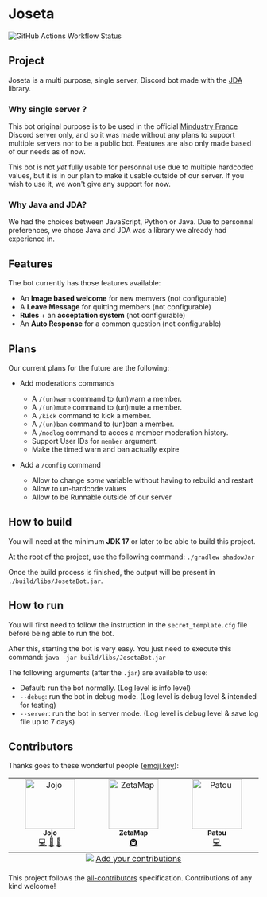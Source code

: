 # Joseta

![GitHub Actions Workflow Status](https://img.shields.io/github/actions/workflow/status/JojoFR1/Joseta/build.yml?logo=githubactions&style=for-the-badge)

## Project

Joseta is a multi purpose, single server, Discord bot made with the [JDA](https://github.com/discord-jda/JDA) library.

### Why single server ?

This bot original purpose is to be used in the official [Mindustry France](https://discord.com/invite/hzGPWhZSGV) Discord server only, and so it was made without any plans to support multiple servers nor to be a public bot. Features are also only made based of our needs as of now.

This bot is not *yet* fully usable for personnal use due to multiple hardcoded values, but it is in our plan to make it usable outside of our server. If you wish to use it, we won't give any support for now.

### Why Java and JDA?

We had the choices between JavaScript, Python or Java. Due to personnal preferences, we chose Java and JDA was a library we already had experience in.

## Features

The bot currently has those features available:

- An **Image based welcome** for new memvers (not configurable)
- A **Leave Message** for quitting members (not configurable)
- **Rules** + an **acceptation system** (not configurable)
- An **Auto Response** for a common question (not configurable)

## Plans

Our current plans for the future are the following:

- Add moderations commands
  - A `/(un)warn` command to (un)warn a member.
  - A `/(un)mute` command to (un)mute a member.
  - A `/kick` command to kick a member.
  - A `/(un)ban` command to (un)ban a member.
  - A `/modlog` command to acces a member moderation history.
  - Support User IDs for `member` argument.
  - Make the timed warn and ban actually expire

- Add a `/config` command
  - Allow to change *some* variable without having to rebuild and restart
  - Allow to un-hardcode values
  - Allow to be Runnable outside of our server

## How to build

You will need at the minimum **JDK 17** or later to be able to build this project.

At the root of the project, use the following command:
`./gradlew shadowJar`

Once the build process is finished, the output will be present in `./build/libs/JosetaBot.jar`.

## How to run

You will first need to follow the instruction in the `secret_template.cfg` file before being able to run the bot.

After this, starting the bot is very easy. You just need to execute this command: `java -jar build/libs/JosetaBot.jar`

The following arguments (after the `.jar`)  are available to use:

- Default: run the bot normally. (Log level is info level)
- `--debug`: run the bot in debug mode. (Log level is debug level & intended for testing)
- `--server`: run the bot in server mode. (Log level is debug level & save log file up to 7 days)

## Contributors

Thanks goes to these wonderful people ([emoji key](https://allcontributors.org/docs/en/emoji-key)):

<!-- ALL-CONTRIBUTORS-LIST:START - Do not remove or modify this section -->
<!-- prettier-ignore-start -->
<!-- markdownlint-disable -->
<table>
  <tbody>
    <tr>
      <td align="center" valign="top" width="14.28%"><a href="https://github.com/JojoFR1"><img src="https://avatars.githubusercontent.com/u/110781915?v=4?s=100" width="100px;" alt="Jojo"/><br /><sub><b>Jojo</b></sub></a><br /><a href="https://github.com/JojoFR1/Joseta/commits?author=JojoFR1" title="Code">💻</a> <a href="#ideas-JojoFR1" title="Ideas, Planning, & Feedback">🤔</a> <a href="#maintenance-JojoFR1" title="Maintenance">🚧</a></td>
      <td align="center" valign="top" width="14.28%"><a href="https://zetamap.fr/"><img src="https://avatars.githubusercontent.com/u/56844734?v=4?s=100" width="100px;" alt="ZetaMap"/><br /><sub><b>ZetaMap</b></sub></a><br /><a href="#infra-ZetaMap" title="Infrastructure (Hosting, Build-Tools, etc)">🚇</a></td>
      <td align="center" valign="top" width="14.28%"><a href="https://xorblo-doitus.github.io/projects/"><img src="https://avatars.githubusercontent.com/u/75997617?v=4?s=100" width="100px;" alt="Patou"/><br /><sub><b>Patou</b></sub></a><br /><a href="https://github.com/JojoFR1/Joseta/commits?author=xorblo-doitus" title="Code">💻</a></td>
    </tr>
  </tbody>
  <tfoot>
    <tr>
      <td align="center" size="13px" colspan="7">
        <img src="https://raw.githubusercontent.com/all-contributors/all-contributors-cli/1b8533af435da9854653492b1327a23a4dbd0a10/assets/logo-small.svg">
          <a href="https://all-contributors.js.org/docs/en/bot/usage">Add your contributions</a>
        </img>
      </td>
    </tr>
  </tfoot>
</table>

<!-- markdownlint-restore -->
<!-- prettier-ignore-end -->

<!-- ALL-CONTRIBUTORS-LIST:END -->

This project follows the [all-contributors](https://github.com/all-contributors/all-contributors) specification. Contributions of any kind welcome!
